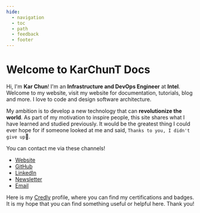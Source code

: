 ```yaml
---
hide:
  - navigation
  - toc
  - path
  - feedback
  - footer
---
```


# Welcome to KarChunT Docs

Hi, I'm **Kar Chun**! I'm an **Infrastructure and DevOps Engineer** at **Intel**. Welcome to my website, visit my website for documentation, tutorials, blog and more. I love to code and design software architecture.

My ambition is to develop a new technology that can **revolutionize the world**. As part of my motivation to inspire people, this site shares what I have learned and studied previously. It would be the greatest thing I could ever hope for if someone looked at me and said, `Thanks to you, I didn't give up`🥳.

You can contact me via these channels!

- [Website](https://karchunt.com)
- [GitHub](https://github.com/KarChunT/karchunt.com)
- [LinkedIn](https://www.linkedin.com/in/karchuntan)
- [Newsletter](https://karchunt.substack.com/)
- [Email](karchuntan.1999@gmail.com)

Here is my [Credly](https://www.credly.com/users/kar-chun-tan) profile, where you can find my certifications and badges.  
It is my hope that you can find something useful or helpful here. Thank you!
